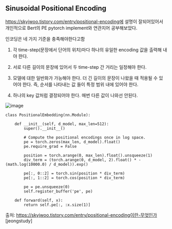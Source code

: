 ## Sinusoidal Positional Encoding
 https://skyjwoo.tistory.com/entry/positional-encoding에 설명이 잘되어있어서 개인적으로 Bert의 PE pytorch implement와 연관지어 공부해보았다.

인코딩은 네 가지 기준을 충족해야한다고함

1) 각 time-step(문장에서 단어의 위치)마다 하나의 유일한 encoding 값을 출력해 내야 한다. 

2) 서로 다른 길이의 문장에 있어서 두 time-step 간 거리는 일정해야 한다.

3) 모델에 대한 일반화가 가능해야 한다. 더 긴 길이의 문장이 나왔을 때 적용될 수 있어야 한다. 즉, 순서를 나타내는 값 들이 특정 범위 내에 있어야 한다.

 4) 하나의 key 값처럼 결정되어야 한다. 매번 다른 값이 나와선 안된다.



![image](https://user-images.githubusercontent.com/33983084/103995964-86bb2a00-51dc-11eb-9262-4c1640780933.png)



```
class PositionalEmbedding(nn.Module):

    def __init__(self, d_model, max_len=512):
        super().__init__()

        # Compute the positional encodings once in log space.
        pe = torch.zeros(max_len, d_model).float()
        pe.require_grad = False

        position = torch.arange(0, max_len).float().unsqueeze(1)
        div_term = (torch.arange(0, d_model, 2).float() * -(math.log(10000.0) / d_model)).exp()

        pe[:, 0::2] = torch.sin(position * div_term)
        pe[:, 1::2] = torch.cos(position * div_term)

        pe = pe.unsqueeze(0)
        self.register_buffer('pe', pe)

    def forward(self, x):
        return self.pe[:, :x.size(1)]
```



출처: https://skyjwoo.tistory.com/entry/positional-encoding이란-무엇인가 [jeongstudy]